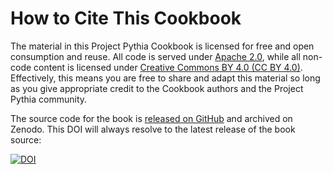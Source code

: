 # How to Cite This Cookbook

The material in this Project Pythia Cookbook is licensed for free and open consumption and reuse. All code is served under [Apache 2.0](https://www.apache.org/licenses/LICENSE-2.0), while all non-code content is licensed under [Creative Commons BY 4.0 (CC BY 4.0)](https://creativecommons.org/licenses/by/4.0/). Effectively, this means you are free to share and adapt this material so long as you give appropriate credit to the Cookbook authors and the Project Pythia community.

The source code for the book is [released on GitHub](https://github.com/TUW-GEO/eo-datascience-cookbook) and archived on Zenodo. This DOI will always resolve to the latest release of the book source:

[![DOI](https://zenodo.org/badge/830421828.svg)](https://zenodo.org/badge/latestdoi/830421828)
